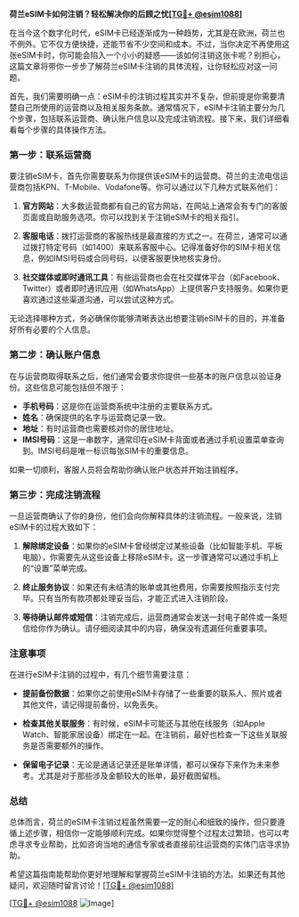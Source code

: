 **荷兰eSIM卡如何注销？轻松解决你的后顾之忧[[TG💪+ @esim1088](https://t.me/s/esim1088)]**

在当今这个数字化时代，eSIM卡已经逐渐成为一种趋势，尤其是在欧洲，荷兰也不例外。它不仅方便快捷，还能节省不少空间和成本。不过，当你决定不再使用这张eSIM卡时，你可能会陷入一个小小的疑惑——该如何注销这张卡呢？别担心，这篇文章将带你一步步了解荷兰eSIM卡注销的具体流程，让你轻松应对这一问题。

首先，我们需要明确一点：eSIM卡的注销过程其实并不复杂，但前提是你需要清楚自己所使用的运营商以及相关服务条款。通常情况下，eSIM卡注销主要分为几个步骤，包括联系运营商、确认账户信息以及完成注销流程。接下来，我们详细看看每个步骤的具体操作方法。

### **第一步：联系运营商**
要注销eSIM卡，首先你需要联系为你提供该eSIM卡的运营商。荷兰的主流电信运营商包括KPN、T-Mobile、Vodafone等。你可以通过以下几种方式联系他们：

1. **官方网站**：大多数运营商都有自己的官方网站，在网站上通常会有专门的客服页面或自助服务选项。你可以找到关于注销eSIM卡的相关指引。
   
2. **客服电话**：拨打运营商的客服热线是最直接的方式之一。在荷兰，通常可以通过拨打特定号码（如1400）来联系客服中心。记得准备好你的SIM卡相关信息，例如IMSI号码或合同号码，以便客服更快地核实身份。

3. **社交媒体或即时通讯工具**：有些运营商也会在社交媒体平台（如Facebook、Twitter）或者即时通讯应用（如WhatsApp）上提供客户支持服务。如果你更喜欢通过这些渠道沟通，可以尝试这种方式。

无论选择哪种方式，务必确保你能够清晰表达出想要注销eSIM卡的目的，并准备好所有必要的个人信息。

### **第二步：确认账户信息**
在与运营商取得联系之后，他们通常会要求你提供一些基本的账户信息以验证身份。这些信息可能包括但不限于：

- **手机号码**：这是你在运营商系统中注册的主要联系方式。
- **姓名**：确保提供的名字与运营商记录一致。
- **地址**：有时运营商也需要核对你的居住地址。
- **IMSI号码**：这是一串数字，通常印在eSIM卡背面或者通过手机设置菜单查询到。IMSI号码是唯一标识每张SIM卡的重要信息。

如果一切顺利，客服人员将会帮助你确认账户状态并开始注销程序。

### **第三步：完成注销流程**
一旦运营商确认了你的身份，他们会向你解释具体的注销流程。一般来说，注销eSIM卡的过程大致如下：

1. **解除绑定设备**：如果你的eSIM卡曾经绑定过某些设备（比如智能手机、平板电脑），你需要先从这些设备上移除eSIM卡。这一步骤通常可以通过手机上的“设置”菜单完成。

2. **终止服务协议**：如果还有未结清的账单或其他费用，你需要按照指示支付完毕。只有当所有款项都处理妥当后，才能正式进入注销阶段。

3. **等待确认邮件或短信**：注销完成后，运营商通常会发送一封电子邮件或一条短信给你作为确认。请仔细阅读其中的内容，确保没有遗漏任何重要事项。

### **注意事项**
在进行eSIM卡注销的过程中，有几个细节需要注意：

- **提前备份数据**：如果你之前使用eSIM卡存储了一些重要的联系人、照片或者其他文件，请记得提前备份，以免丢失。
  
- **检查其他关联服务**：有时候，eSIM卡可能还与其他在线服务（如Apple Watch、智能家居设备）绑定在一起。在注销前，最好也检查一下这些关联服务是否需要额外的操作。

- **保留电子记录**：无论是通话记录还是账单详情，都可以保存下来作为未来参考。尤其是对于那些涉及金额较大的账单，最好截图留档。

### **总结**
总体而言，荷兰的eSIM卡注销过程虽然需要一定的耐心和细致的操作，但只要遵循上述步骤，相信你一定能够顺利完成。如果你觉得整个过程太过繁琐，也可以考虑寻求专业帮助，比如咨询当地的通信专家或者直接前往运营商的实体门店寻求协助。

希望这篇指南能帮助你更好地理解和掌握荷兰eSIM卡注销的方法。如果还有其他疑问，欢迎随时留言讨论！[[TG💪+ @esim1088](https://t.me/s/esim1088)]

[[TG💪+ @esim1088](https://t.me/s/esim1088) ![Image](https://i.postimg.cc/4NQfJmqS/Snipaste-2025-05-13-00-14-12.png)]
